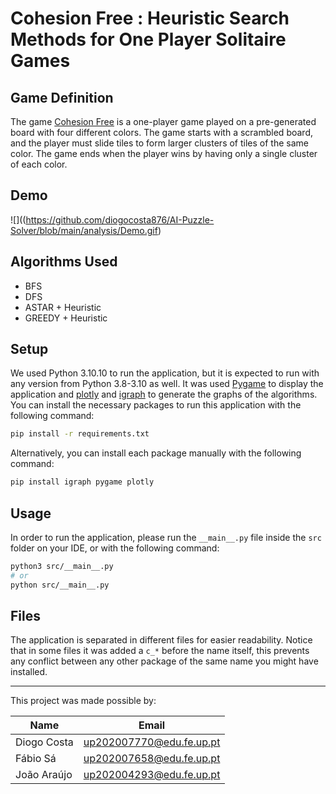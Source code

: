 # **Cohesion Free** : Heuristic Search Methods for One Player Solitaire Games

## Game Definition 

The game [Cohesion Free](https://play.google.com/store/apps/details?id=com.NeatWits.CohesionFree&hl=en&gl=US) is a one-player game played on a pre-generated board with four different colors. The game starts with a scrambled board, and the player must slide tiles to form larger clusters of tiles of the same color. The game ends when the player wins by having only a single cluster of each color.


## Demo
![]((https://github.com/diogocosta876/AI-Puzzle-Solver/blob/main/analysis/Demo.gif)


## Algorithms Used
- BFS
- DFS
- ASTAR + Heuristic
- GREEDY + Heuristic

## Setup

We used Python 3.10.10 to run the application, but it is expected to run with any version from Python 3.8-3.10 as well.
It was used [Pygame](https://www.pygame.org/news) to display the application and [plotly](https://plotly.com/python/) and [igraph](https://python.igraph.org/en/stable/) to generate the graphs of the algorithms.
You can install the necessary packages to run this application with the following command:
```bash
pip install -r requirements.txt
```

Alternatively, you can install each package manually with the following command:
```bash
pip install igraph pygame plotly
```

## Usage

In order to run the application, please run the `__main__.py` file inside the `src` folder on your IDE, or with the following command:
```bash
python3 src/__main__.py
# or
python src/__main__.py
```

## Files
The application is separated in different files for easier readability. Notice that in some files it was added a `c_*` before the name itself, this prevents any conflict between any other package of the same name you might have installed.

---

This project was made possible by:

| Name | Email |
|-|-|
| Diogo Costa | up202007770@edu.fe.up.pt |
| Fábio Sá | up202007658@edu.fe.up.pt |
| João Araújo | up202004293@edu.fe.up.pt |
